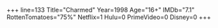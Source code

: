 +++
line=133
Title="Charmed"
Year=1998
Age="16+"
IMDb="7.1"
RottenTomatoes="75%"
Netflix=1
Hulu=0
PrimeVideo=0
Disney=0
+++

